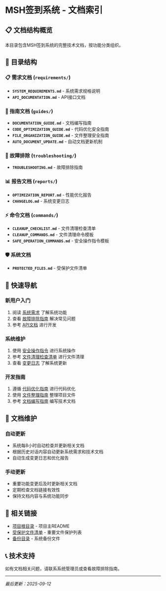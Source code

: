 # MSH签到系统 - 文档索引

## 📋 文档结构概览

本目录包含MSH签到系统的完整技术文档，按功能分类组织。

## 📁 目录结构

### 📋 需求文档 (`requirements/`)
- **`SYSTEM_REQUIREMENTS.md`** - 系统需求规格说明
- **`API_DOCUMENTATION.md`** - API接口文档

### 📖 指南文档 (`guides/`)
- **`DOCUMENTATION_GUIDE.md`** - 文档编写指南
- **`CODE_OPTIMIZATION_GUIDE.md`** - 代码优化安全指南
- **`FILE_ORGANIZATION_GUIDE.md`** - 文件整理安全指南
- **`AUTO_DOCUMENT_UPDATE.md`** - 自动文档更新机制

### 🔧 故障排除 (`troubleshooting/`)
- **`TROUBLESHOOTING.md`** - 故障排除指南

### 📊 报告文档 (`reports/`)
- **`OPTIMIZATION_REPORT.md`** - 性能优化报告
- **`CHANGELOG.md`** - 系统变更日志

### ⚡ 命令文档 (`commands/`)
- **`CLEANUP_CHECKLIST.md`** - 文件清理检查清单
- **`CLEANUP_COMMANDS.md`** - 文件清理命令模板
- **`SAFE_OPERATION_COMMANDS.md`** - 安全操作指令模板

### 🛡️ 系统文档
- **`PROTECTED_FILES.md`** - 受保护文件清单

## 🚀 快速导航

### 新用户入门
1. 阅读 [系统需求](requirements/SYSTEM_REQUIREMENTS.md) 了解系统功能
2. 查看 [故障排除指南](troubleshooting/TROUBLESHOOTING.md) 解决常见问题
3. 参考 [API文档](requirements/API_DOCUMENTATION.md) 进行开发

### 系统维护
1. 使用 [安全操作指令](commands/SAFE_OPERATION_COMMANDS.md) 进行系统操作
2. 参考 [文件清理检查清单](commands/CLEANUP_CHECKLIST.md) 进行文件清理
3. 查看 [变更日志](reports/CHANGELOG.md) 了解系统更新

### 开发指南
1. 遵循 [代码优化指南](guides/CODE_OPTIMIZATION_GUIDE.md) 进行代码优化
2. 使用 [文件整理指南](guides/FILE_ORGANIZATION_GUIDE.md) 整理项目文件
3. 参考 [文档编写指南](guides/DOCUMENTATION_GUIDE.md) 编写技术文档

## 📝 文档维护

### 自动更新
- 系统每8小时自动检查并更新相关文档
- 根据历史对话内容自动更新系统需求和技术文档
- 自动生成变更日志和优化报告

### 手动更新
- 重要功能变更后及时更新相关文档
- 定期检查文档链接有效性
- 保持文档内容与系统功能同步

## 🔗 相关链接

- [项目根目录](../README.md) - 项目主README
- [受保护文件清单](PROTECTED_FILES.md) - 重要文件保护列表
- [备份目录](../backup/) - 系统备份文件

## 📞 技术支持

如有文档相关问题，请联系系统管理员或查看故障排除指南。

---
*最后更新：2025-09-12*
